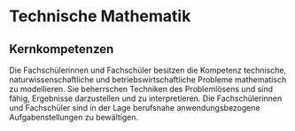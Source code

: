 # Technische Mathematik

## Kernkompetenzen
Die Fachschülerinnen und Fachschüler besitzen die Kompetenz technische, naturwissenschaftliche und betriebswirtschaftliche Probleme mathematisch zu modellieren. Sie beherrschen
Techniken des Problemlösens und sind fähig, Ergebnisse darzustellen und zu interpretieren. Die
Fachschülerinnen und Fachschüler sind in der Lage berufsnahe anwendungsbezogene Aufgabenstellungen zu bewältigen.
